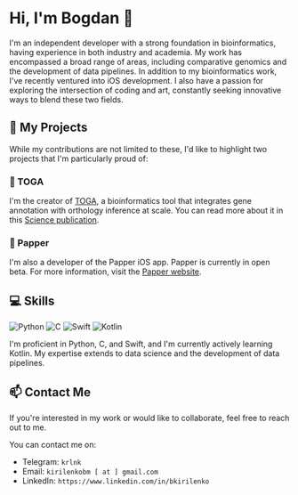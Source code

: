 # Hi, I'm Bogdan 👋

I'm an independent developer with a strong foundation in bioinformatics, having experience in both industry and academia. My work has encompassed a broad range of areas, including comparative genomics and the development of data pipelines. In addition to my bioinformatics work, I've recently ventured into iOS development. I also have a passion for exploring the intersection of coding and art, constantly seeking innovative ways to blend these two fields.

## 🚀 My Projects

While my contributions are not limited to these, I'd like to highlight two projects that I'm particularly proud of:

### 🧬 TOGA
I'm the creator of [TOGA](https://github.com/hillerlab/TOGA), a bioinformatics tool that integrates gene annotation with orthology inference at scale. You can read more about it in this [Science publication](https://www.ncbi.nlm.nih.gov/pmc/articles/PMC10193443/).

### 📱 Papper
I'm also a developer of the Papper iOS app. Papper is currently in open beta. For more information, visit the [Papper website](https://papper.co).

## 💻 Skills
![Python](https://img.shields.io/badge/-Python-3776AB?style=flat-square&logo=python&logoColor=white)
![C](https://img.shields.io/badge/-C-A8B9CC?style=flat-square&logo=c&logoColor=white)
![Swift](https://img.shields.io/badge/-Swift-FA7343?style=flat-square&logo=swift&logoColor=white)
![Kotlin](https://img.shields.io/badge/-Kotlin-0095D5?style=flat-square&logo=kotlin&logoColor=white)

I'm proficient in Python, C, and Swift, and I'm currently actively learning Kotlin. My expertise extends to data science and the development of data pipelines.

## 📫 Contact Me
If you're interested in my work or would like to collaborate, feel free to reach out to me.

You can contact me on:

* Telegram: `krlnk`
* Email: `kirilenkobm [ at ] gmail.com`
* LinkedIn: `https://www.linkedin.com/in/bkirilenko`
  
